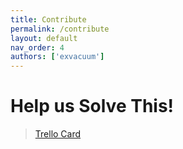 ```yaml
---
title: Contribute
permalink: /contribute
layout: default
nav_order: 4
authors: ['exvacuum']
---
```


# Help us Solve This!

<blockquote class="trello-card">
  <a href="https://trello.com/c/Kg0ADCQO/1-emoji-puzzle#">Trello Card</a>
</blockquote>
<script src="https://p.trellocdn.com/embed.min.js"></script>